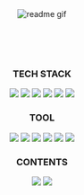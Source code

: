 <div align="center">
  <img src="https://1994.r-e.kr/img/6c1c792b-cdc0-4cd0-a8ba-e4247d8ad0bc.gif" alt="readme gif" />

  <br><br><br>
  
  ### TECH STACK ###
  <img src="https://img.shields.io/badge/Java-007396?style=for-the-badge&logo=java&logoColor=white" />
  <img src="https://img.shields.io/badge/Spring-6DB33F?style=for-the-badge&logo=spring&logoColor=white" />
  <img src="https://img.shields.io/badge/Linux-%23FCC624?style=for-the-badge&logo=linux&logoColor=black" />
  <img src="https://img.shields.io/badge/Docker-2496ED?style=for-the-badge&logo=docker&logoColor=white" />
  <img src="https://img.shields.io/badge/Raspberry_Pi-C51A4A?style=for-the-badge&logo=raspberrypi&logoColor=white" />
  <img src="https://img.shields.io/badge/Rocky_Linux-10B981?style=for-the-badge&logo=rockylinux&logoColor=white" />

  <br>
  
  ### TOOL ###
  <img src="https://img.shields.io/badge/IntelliJ_IDEA-000000?style=for-the-badge&logo=intellijidea&logoColor=white" />
  <img src="https://img.shields.io/badge/STS4-2C2255?style=for-the-badge&logo=eclipseide&logoColor=white" />
  <img src="https://img.shields.io/badge/VSCode-007ACC?style=for-the-badge&logo=data:image/svg+xml;base64,PHN2ZyBmaWxsPSJ3aGl0ZSIgaGVpZ2h0PSIyNCIgdmlld0JveD0iMCAwIDI0IDI0IiB3aWR0aD0iMjQiIHhtbG5zPSJodHRwOi8vd3d3LnczLm9yZy8yMDAwL3N2ZyI+PHBhdGggZD0iTTMuNSAxNi4yTDYuNzUgMTMuMCAxMy42NyAyMC4yYy4zNS4zNS44OC4zNSAxLjIyIDBsMy4yLTQuNzJhLjg3Ljg3IDAgMCAwLS4xNi0xLjE3TDEwLjk2IDEybDUuOTctNC4zYy40LS4zLjUtLjg1LjItMS4yNWwtMy4yLTQuNzJhLjg4Ljg4IDAgMCAwLTEuMjItTDMuNSA3LjhBMSAxIDAgMCAwIDMgOC43djYuNmMwIC40LjI0Ljc1LjUgLjl6Ii8+PC9zdmc+" />
  <img src="https://img.shields.io/badge/Git-F05032?style=for-the-badge&logo=git&logoColor=white" />
  <img src="https://img.shields.io/badge/Postman-FF6C37?style=for-the-badge&logo=postman&logoColor=white" />
  <img src="https://img.shields.io/badge/Notion-000000?style=for-the-badge&logo=notion&logoColor=white" />
  
  <br>

  ### CONTENTS ###
  <a href="https://mytilblog.tistory.com/" target="_blank"><img src="https://img.shields.io/badge/Tistory-FF7100?style=for-the-badge&logo=tistory&logoColor=white" /></a>
  <a href="https://blog.naver.com/wruomma2" target="_blank"><img src="https://img.shields.io/badge/Naver_Blog-03C75A?style=for-the-badge&logo=naver&logoColor=white" /></a>
  <br><br><br>
</div>
